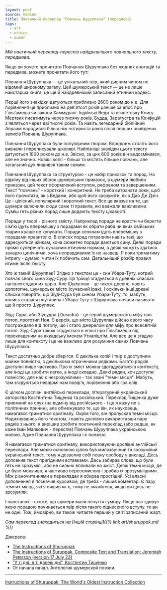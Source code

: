 ```yaml
---
layout: post
source: medium
title: Поетичний переклад "Повчань Шуруппака" (передмова)
tags:
  - art
  - ethics
  - sumer
---
```

_Мій поетичний переклад-переспів найдревнішого повчального тексту, передмова._

Якщо ви хочете прочитати Повчання Шуруппака без жодних анотацій та передмов, можете прочитати його тут:

Повчання Шуруппака — це унікальний твір, який дивним чином не відомий широкому загалу. Цей шумерський текст — це не лише найстарша книга, це ще й найдревніший записаний етичний кодекс.

Перші його знахідки датуються приблизно 2600 роком до н.е. Для порівняння це приблизно на дев'ятсот років раніше за епос про Ґільґамеша чи закони Хаммурапі. Індійські Веди та єгипетську Книгу Мертвих писатимуть через тисячу років. Будда, Заратустра та Конфуцій з'являться через дві тисячі років. Та навіть легедарний біблійний Авраам народився більш ніж чотириста років після перших знайдених записів Повчань Шуруппака.

Повчання Шуруппака були популярним твором. Впродовж століть його вивчали і переписували школярі. Найпізніші знахідки цього тексту датуються 1800 роком до н.е. Звісно, за цих 800 років він видозмінився, але не значно. Новіші копії - більші та містять більше повчань, але загальний дух лишився таким самим.

Повчання Шуруппака за структурою - це набір приказок та порад. На відміну від інших збірок шумерських приказок, а шумери любили приказки, цей текст оформлений вступом, рефреном та завершенням. Текст "повчань" - короткий і конкретний. Не треба витрачати роки, щоб його прочитати, як з Ведами, або щоб його зрозуміти, як з Дао Де Дзін. Це - цілісний, популярний і короткий текст. Все це вказує на те, що шумери включили сюди саме ті правила, які вважали важливими. Суміш геть різних порад лише додають тексту цікавості. 

Поради у творі - різного змісту. Наприклад поради не красти чи берегти сім'ю ідуть вперемішку з порадами як обрати раба чи яких свійських тварин краще не купувати. Поради селянам ідуть вперемішку з порадами правителю. В список порад потрапили навіть такі, що адресуються жінкам, хоча сюжетно поради даються сину. Деякі поради прямо суперечать сучасним етичним нормам, а деякі можуть здатися занадто цинічними, хоча неправдивими їх не назвеш. Я поки триматиму інтригу - думаю, читач їх побачить сам. Детальніший розбір правил йтиме після тексту.

Хто ж такий Шуруппак? Згідно з текстом це - син Убара-Туту, котрий повчає свого сина Зіуд-Суру. Ця трійця згадується в древніх списках напівлегендарних царів. Але Шуруппак - це також древнє, навіть допотопне, шумерське місто (сучасний Ірак). І оскільки інші древні списки говорять, що Зіуд-Сура був сином Убара-Туту, то, мабуть, колись сталася плутанина і Убара-Туту з Шуруппака почали називати ще й просто Шуруппак. 

Зіуд-Сура, або Зіусудра (Ziusudra) - це герой шумерського міфу про потоп, прототип Ноя. Є версія, що місто Шуруппак дійсно свого часу постраждало від потопу, що і стало джерелом для міфу про всесвітній потоп. Зіуд-Сура також згадується в епосі про Ґільґамеша під перекладеним на аккадську іменем Утнапіштім. Але все це я згадую лише для контексту і це не важливо для розуміння самих Повчань Шуруппака.

Текст достатньо добре зберігся. Є декілька копій і твір є доступним майже повністю, з декількома втраченими рядками. Багато рядків доступні лише частково. Про їх зміст можна здогадуватися з контексту, але іноді це зробити легко, а іноді складно. Деякі рядки, хоч доступні повністю, для нас є незрозумілими - так звані "темні місця". Мабуть, там згадуються невідомі нам повір'я, порівняння або гра слів.

Є цілком дослівні англійські переклади, літературний український авторства Костянтина Тищенка та російський. Переклад Тищенка дуже приємний на слух (на відміну від російського - і це я кажу не з політичних причин), але обмежувало те, що він, як науковець, намагався триматися оригіналу. Окрім того, він пропускав темні місця. Надихнувшись його текстом, і навіть дослівно використавши пару рядків з нього, я вирішив зробити поетичний переклад (або радше, як каже Іван Малкович - переспів) Повчань Шуруппака українською мовою. Адже Повчання Шуруппака і є поезією.  

Я намагався триматися оригіналу, використовуючи дослівні англійські переклади. Але моєю основною ціллю був милозвучний та зрозумілий український текст, тому я дозволив собі певну свободу у викладі. Десь доповнив текст пригідними вставками. Десь забирав слова, що були геть не зрозумілі, або не сильно впливали на зміст. Деякі темні місця, де це було можливо, я частково переосмислив і зробив їх зрозумілішими. Між різночитаннями в перекладах я обирав простіший. Усі власні доповнення я позначив курсивом, де треба - лишив коментар. Є пару темних місць, які я лишив як є, тому не лякайтеся, якщо ви щось не зрозуміли.

І наостанок - схоже, що шумери мали почуття гумору. Якщо вас здивує якою порадою починається твір після такого піднесеного вступу, то ви не одні. Тож, ймовірно, ви також читаєте перший у світі записаний жарт.

_Сам переклад знаходиться на [іншій сторінці]({% link art/shuruppak.md %})_

Джерела:

- [The Instructions of Shuruppak](https://etcsl.orinst.ox.ac.uk/section5/tr561.htm)
- [The Instructions of Šuruppak, Composite Text and Translation; Jeremiah Peterson (version 17 July 23)](https://www.academia.edu/104700818/The_Instructions_of_%C5%A0uruppak_Composite_Text_and_Translation_Jeremiah_Peterson_version_17_July_23)
- ["У ті дні, в ті далекі дні", Костянтин Тищенко](https://chtyvo.org.ua/authors/Tyschenko_Kostiantyn/U_ti_dni_v_ti_daleki_dni_Pershyi_u_sviti_siuzhetnyi_tekst/)
- От начала начал. Антология шумерской поэзии.

----

[Instructions of Shuruppak: The World's Oldest Instruction Collection](https://www.academia.edu/103976396/Instructions_of_Shuruppak_The_Worlds_Oldest_Instruction_Collection?email_work_card=view-paper)